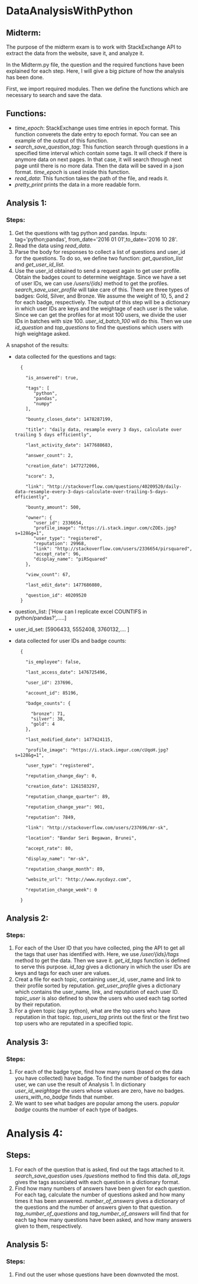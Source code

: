 # DataAnalysisWithPython

## Midterm:
The purpose of the midterm exam is to work with StackExchange API to extract the data from the website, save it, and analyze it.

In the Midterm.py file, the question and the required functions have been explained for each step. Here, I will give a big picture of how the analysis has been done.



First, we import required modules. Then we define the functions which are necessary to search and save the data.

## Functions:
- *time_epoch*: StackExchange uses time entries in epoch format. This function converets the date entry to epoch format. You can see an example of the output of this function.
- *search_save_question_tag*: This function search through questions in a specified time interval which contain some tags. It will check if there is anymore data on next pages. In that case, it will search through next page until there is no more data. Then the data will be saved in a json format. *time_epoch* is used inside this function.
- *read_data*: This function takes the path of the file, and reads it.
- *pretty_print* prints the data in a more readable form.


## Analysis 1:
### Steps:
   1. Get the questions with tag python and pandas. Inputs: tag='python;pandas', from_date='2016 01 01',to_date='2016 10 28'.
   2. Read the data using *read_data*.
   3. Parse the body for responses to collect a list of questions and user_id for the questions. To do so, we define two function: *get_question_list* and *get_user_id_list*.
   4. Use the user_id obtained to send a request again to get user profile. Obtain the badges count to determine weightage. Since we have a set of user IDs, we can use */users/{ids}* method to get the profiles. *search_save_user_profile* will take care of this. There are three types of badges: Gold, Silver, and Bronze. We assume the weight of 10, 5, and 2 for each badge, respectively. The output of this step will be a dictionary in which user IDs are keys and the weightage of each user is the value. Since we can get the profiles for at most 100 users, we divide the user IDs in batches with size 100. *user_id_batch_100* will do this. Then we use *id_question* and *top_questions* to find the questions which users with high weightage asked.

A snapshot of the results: 
- data collected for the questions and tags:

		{

		  "is_answered": true, 

		  "tags": [
			 "python", 
			 "pandas", 
			 "numpy"
		  ], 

		  "bounty_closes_date": 1478287199, 

		  "title": "daily data, resample every 3 days, calculate over trailing 5 days efficiently", 

		  "last_activity_date": 1477688683, 

		  "answer_count": 2, 

		  "creation_date": 1477272066, 

		  "score": 3,

		  "link": "http://stackoverflow.com/questions/40209520/daily-data-resample-every-3-days-calculate-over-trailing-5-days-efficiently",

		  "bounty_amount": 500,

		  "owner": {
			 "user_id": 2336654, 
			 "profile_image": "https://i.stack.imgur.com/cZOEs.jpg?s=128&g=1", 
			 "user_type": "registered", 
			 "reputation": 29968, 
			 "link": "http://stackoverflow.com/users/2336654/pirsquared", 
			 "accept_rate": 96, 
			 "display_name": "piRSquared"
		  }, 

		  "view_count": 67,

		  "last_edit_date": 1477686080, 

		  "question_id": 40209520
		}


- question_list: ['How can I replicate excel COUNTIFS in python/pandas?',.....]
- user_id_set: [5906433, 5552408, 3760132,.... ]

- data collected for user IDs and badge counts:

		{
		
		  "is_employee": false, 
		  
		  "last_access_date": 1476725496, 
		  
		  "user_id": 237696, 
		  
		  "account_id": 85196,
		  
		  "badge_counts": {
		  
		    "bronze": 71, 
		    "silver": 38, 
		    "gold": 4
		  },
		  
		  "last_modified_date": 1477424115, 
		  
		  "profile_image": "https://i.stack.imgur.com/cUqoH.jpg?s=128&g=1", 
		  
		  "user_type": "registered", 
		  
		  "reputation_change_day": 0, 
		  
		  "creation_date": 1261583297, 
		  
		  "reputation_change_quarter": 89,
		  
		  "reputation_change_year": 901, 
		  
		  "reputation": 7849, 
		  
		  "link": "http://stackoverflow.com/users/237696/mr-sk", 
		  
		  "location": "Bandar Seri Begawan, Brunei", 
		  
		  "accept_rate": 80, 
		  
		  "display_name": "mr-sk", 
		  
		  "reputation_change_month": 89, 
		  
		  "website_url": "http://www.nycdayz.com", 
		  
		  "reputation_change_week": 0
		  
		}
   
## Analysis 2:

### Steps:
   1. For each of the User ID that you have collected, ping the API to get all the tags that user has identified with. Here, we use */user/{ids}/tags* method to get the data. Then we save it. *get_id_tags* function is defined to serve this purpose. *id_tag* gives a dictionary in which the user IDs are keys and tags for each user are values.
   2. Creat a file for each topic, containing user_id, user_name and link to their profile sorted by reputation. *get_user_profile* gives a dictionary which contains the user_name, link, and reputation of each user ID. *topic_user* is also defined to show the users who used each tag sorted by their reputation.
   3. For a given topic (say python), what are the top users who have reputation in that topic. *top_users_tag* prints out the first or the first two top users who are reputated in a specified topic.
   
## Analysis 3:
### Steps:
   1. For each of the badge type, find how many users (based on the data you have collected) have badge. To find the number of badges for each user, we can use the result of Analysis 1. In dictionary *user_id_weightage* the users whose values are zero, have no badges. *users_with_no_badge* finds that number.
   2. We want to see what badges are popular among the users. *popular badge* counts the number of each type of badges.   

# Analysis 4:
## Steps:
   1. For each of the question that is asked, find out the tags attached to it. *search_save_question* uses */questions* method to find this data. *all_tags* gives the tags associated with each question in a dictionary format.
   2. Find how many numbers of answers have been given for each question. For each tag, calculate the number of questions asked and how many times it has been answered. *number_of_answers* gives a dictionary of the questions and the number of answers given to that question. *tag_number_of_questions* and *tag_number_of_answers* will find that for each tag how many questions have been asked, and how many answers given to them, respectively.
   
## Analysis 5:
### Steps:
1. Find out the user whose questions have been downvoted the most.
